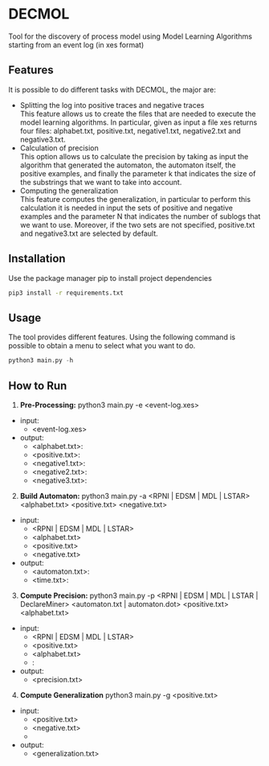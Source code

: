 # DECMOL
Tool for the discovery of process model using Model Learning Algorithms starting from an event log (in xes format)
## Features
It is possible to do different tasks with DECMOL, the major are: 
- Splitting the log into positive traces and negative traces <br />
This feature allows us to create the files that are needed to execute the model learning algorithms. In particular, given as input a file xes returns four files: alphabet.txt, positive.txt, negative1.txt, negative2.txt and negative3.txt. 
- Calculation of precision <br />
This option allows us to calculate the precision by taking as input the algorithm that generated the automaton, the automaton itself, the positive examples, and finally the parameter k that indicates the size of the substrings that we want to take into account.  
- Computing the generalization <br />
This feature computes the generalization, in particular to perform this calculation it is needed in input the sets of positive and negative examples and the parameter N that indicates the number of sublogs that we want to use. Moreover, if the two sets are not specified, positive.txt and negative3.txt are selected by default. 

## Installation
Use the package manager pip to install project dependencies 
```bash
pip3 install -r requirements.txt
```
## Usage
The tool provides different features. Using the following command is possible to obtain a menu to select what you want to do.
```python
python3 main.py -h
```
## How to Run 
1. **Pre-Processing:** python3 main.py -e <event-log.xes>
* input:
	* <event-log.xes>
* output:
	* <alphabet.txt>: 
	* <positive.txt>: 
	* <negative1.txt>: 
	* <negative2.txt>: 
	* <negative3.txt>: 
2. **Build Automaton:** python3 main.py -a <RPNI | EDSM | MDL | LSTAR> <alphabet.txt> <positive.txt> <negative.txt>
* input: 
	* <RPNI | EDSM | MDL | LSTAR>
	* <alphabet.txt>
	* <positive.txt>
	* <negative.txt>
* output: 
	* <automaton.txt>:
	* <time.txt>:
3. **Compute Precision:** python3 main.py -p <RPNI | EDSM | MDL | LSTAR | DeclareMiner> <automaton.txt | automaton.dot> <positive.txt> <alphabet.txt> <K>
* input:
	* <RPNI | EDSM | MDL | LSTAR> 
	* <positive.txt>
	* <alphabet.txt>
	* <K>:
* output:
	* <precision.txt>
4. **Compute Generalization** python3 main.py -g <positive.txt> <negative> <N>
* input:
	* <positive.txt>
	* <negative.txt>
	* <N>
* output:
	* <generalization.txt>